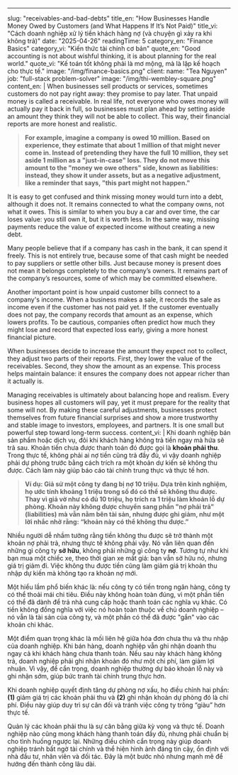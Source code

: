 ---
slug: "receivables-and-bad-debts"
title_en: "How Businesses Handle Money Owed by Customers (and What Happens If It’s Not Paid)"
title_vi: "Cách doanh nghiệp xử lý tiền khách hàng nợ (và chuyện gì xảy ra khi không trả)"
date: "2025-04-26"
readingTime: 5
category_en: "Finance Basics"
category_vi: "Kiến thức tài chính cơ bản"
quote_en: "Good accounting is not about wishful thinking, it is about planning for the real world."
quote_vi: "Kế toán tốt không phải là mơ mộng, mà là lập kế hoạch cho thực tế."
image: "/img/finance-basics.png"
client:
  name: "Tea Nguyen"
  job: "full-stack problem-solver"
  image: "/img/thi-wembley-square.png"
content_en: |
  When businesses sell products or services, sometimes customers do not pay right away: they promise to pay later. That unpaid money is called a receivable. In real life, not everyone who owes money will actually pay it back in full, so businesses must plan ahead by setting aside an amount they think they will not be able to collect. This way, their financial reports are more honest and realistic.

  > **For example, imagine a company is owed 10 million. Based on experience, they estimate that about 1 million of that might never come in. Instead of pretending they have the full 10 million, they set aside 1 million as a "just-in-case" loss. They do not move this amount to the "money we owe others" side, known as liabilities: instead, they show it under assets, but as a negative adjustment, like a reminder that says, "this part might not happen."**

  It is easy to get confused and think missing money would turn into a debt, although it does not. It remains connected to what the company owns, not what it owes. This is similar to when you buy a car and over time, the car loses value: you still own it, but it is worth less. In the same way, missing payments reduce the value of expected income without creating a new debt.

  Many people believe that if a company has cash in the bank, it can spend it freely. This is not entirely true, because some of that cash might be needed to pay suppliers or settle other bills. Just because money is present does not mean it belongs completely to the company’s owners. It remains part of the company’s resources, some of which may be committed elsewhere.

  Another important point is how unpaid customer bills connect to a company's income. When a business makes a sale, it records the sale as income even if the customer has not paid yet. If the customer eventually does not pay, the company records that amount as an expense, which lowers profits. To be cautious, companies often predict how much they might lose and record that expected loss early, giving a more honest financial picture.

  When businesses decide to increase the amount they expect not to collect, they adjust two parts of their reports. First, they lower the value of the receivables. Second, they show the amount as an expense. This process helps maintain balance: it ensures the company does not appear richer than it actually is.

  Managing receivables is ultimately about balancing hope and realism. Every business hopes all customers will pay, yet it must prepare for the reality that some will not. By making these careful adjustments, businesses protect themselves from future financial surprises and show a more trustworthy and stable image to investors, employees, and partners. It is one small but powerful step toward long-term success.
content_vi: |
  Khi doanh nghiệp bán sản phẩm hoặc dịch vụ, đôi khi khách hàng không trả tiền ngay mà hứa sẽ trả sau. Khoản tiền chưa được thanh toán đó được gọi là **khoản phải thu**. Trong thực tế, không phải ai nợ tiền cũng trả đầy đủ, vì vậy doanh nghiệp phải dự phòng trước bằng cách trích ra một khoản dự kiến sẽ không thu được. Cách làm này giúp báo cáo tài chính trung thực và thực tế hơn.

  > **Ví dụ: Giả sử một công ty đang bị nợ 10 triệu. Dựa trên kinh nghiệm, họ ước tính khoảng 1 triệu trong số đó có thể sẽ không thu được. Thay vì giả vờ như có đủ 10 triệu, họ trích ra 1 triệu làm khoản lỗ dự phòng. Khoản này không được chuyển sang phần "nợ phải trả" (liabilities) mà vẫn nằm bên tài sản, nhưng được ghi giảm, như một lời nhắc nhở rằng: “khoản này có thể không thu được.”**

  Nhiều người dễ nhầm tưởng rằng tiền không thu được sẽ trở thành một khoản nợ phải trả, nhưng thực tế không phải vậy. Nó vẫn liên quan đến những gì công ty **sở hữu**, không phải những gì công ty **nợ**. Tương tự như khi bạn mua một chiếc xe, theo thời gian xe mất giá: bạn vẫn sở hữu nó, nhưng giá trị giảm đi. Việc không thu được tiền cũng làm giảm giá trị khoản thu nhập dự kiến mà không tạo ra khoản nợ mới.

  Một hiểu lầm phổ biến khác là: nếu công ty có tiền trong ngân hàng, công ty có thể thoải mái chi tiêu. Điều này không hoàn toàn đúng, vì một phần tiền có thể đã dành để trả nhà cung cấp hoặc thanh toán các nghĩa vụ khác. Có tiền không đồng nghĩa với việc nó hoàn toàn thuộc về chủ doanh nghiệp – nó vẫn là tài sản của công ty, và một phần có thể đã được "gắn" vào các khoản chi khác.

  Một điểm quan trọng khác là mối liên hệ giữa hóa đơn chưa thu và thu nhập của doanh nghiệp. Khi bán hàng, doanh nghiệp vẫn ghi nhận doanh thu ngay cả khi khách hàng chưa thanh toán. Nếu sau này khách hàng không trả, doanh nghiệp phải ghi nhận khoản đó như một chi phí, làm giảm lợi nhuận. Vì vậy, để cẩn trọng, doanh nghiệp thường dự báo khoản lỗ này và ghi nhận sớm, giúp bức tranh tài chính trung thực hơn.

  Khi doanh nghiệp quyết định tăng dự phòng nợ xấu, họ điều chỉnh hai phần: **(1)** giảm giá trị các khoản phải thu và **(2)** ghi nhận khoản dự phòng đó là chi phí. Điều này giúp duy trì sự cân đối và tránh việc công ty trông “giàu” hơn thực tế.

  Quản lý các khoản phải thu là sự cân bằng giữa kỳ vọng và thực tế. Doanh nghiệp nào cũng mong khách hàng thanh toán đầy đủ, nhưng phải chuẩn bị cho tình huống ngược lại. Những điều chỉnh cẩn trọng này giúp doanh nghiệp tránh bất ngờ tài chính và thể hiện hình ảnh đáng tin cậy, ổn định với nhà đầu tư, nhân viên và đối tác. Đây là một bước nhỏ nhưng mạnh mẽ để hướng đến thành công lâu dài.
